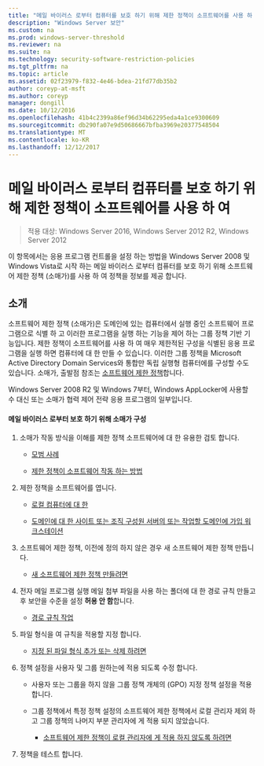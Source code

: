 ```yaml
---
title: "메일 바이러스 로부터 컴퓨터를 보호 하기 위해 제한 정책이 소프트웨어를 사용 하 여"
description: "Windows Server 보안"
ms.custom: na
ms.prod: windows-server-threshold
ms.reviewer: na
ms.suite: na
ms.technology: security-software-restriction-policies
ms.tgt_pltfrm: na
ms.topic: article
ms.assetid: 02f23979-f832-4e46-bdea-21fd77db35b2
author: coreyp-at-msft
ms.author: coreyp
manager: dongill
ms.date: 10/12/2016
ms.openlocfilehash: 41b4c2399a86ef96d34b62295eda4a1ce9300609
ms.sourcegitcommit: db290fa07e9d50686667bfba3969e20377548504
ms.translationtype: MT
ms.contentlocale: ko-KR
ms.lasthandoff: 12/12/2017
---
```

# <a name="use-software-restriction-policies-to-help-protect-your-computer-against-an-email-virus"></a>메일 바이러스 로부터 컴퓨터를 보호 하기 위해 제한 정책이 소프트웨어를 사용 하 여

>적용 대상: Windows Server 2016, Windows Server 2012 R2, Windows Server 2012

이 항목에서는 응용 프로그램 컨트롤을 설정 하는 방법을 Windows Server 2008 및 Windows Vista로 시작 하는 메일 바이러스 로부터 컴퓨터를 보호 하기 위해 소프트웨어 제한 정책 (소매가)를 사용 하 여 정책을 정보를 제공 합니다.

## <a name="introduction"></a>소개
소프트웨어 제한 정책 (소매가)은 도메인에 있는 컴퓨터에서 실행 중인 소프트웨어 프로그램으로 식별 하 고 이러한 프로그램을 실행 하는 기능을 제어 하는 그룹 정책 기반 기능입니다. 제한 정책이 소프트웨어를 사용 하 여 매우 제한적된 구성을 식별된 응용 프로그램을 실행 하면 컴퓨터에 대 한 만들 수 있습니다. 이러한 그룹 정책을 Microsoft Active Directory Domain Services와 통합만 독립 실행형 컴퓨터에를 구성할 수도 있습니다. 소매가, 출발점 참조는 [소프트웨어 제한 정책](software-restriction-policies.md)합니다.

Windows Server 2008 R2 및 Windows 7부터, Windows AppLocker에 사용할 수 대신 또는 소매가 협력 제어 전략 응용 프로그램의 일부입니다. 

#### <a name="configure-srp-to-help-protect-against-an-e-mail-virus"></a>메일 바이러스 로부터 보호 하기 위해 소매가 구성

1.  소매가 작동 방식을 이해를 제한 정책 소프트웨어에 대 한 유용한 검토 합니다.

    -   [모범 사례](software-restriction-policies-technical-overview.md#BKMK_Best_Practices)

    -   [제한 정책이 소프트웨어 작동 하는 방법](https://technet.microsoft.com/library/cc786941(v=WS.10).aspx)

2.  제한 정책을 소프트웨어를 엽니다.

    -   [로컬 컴퓨터에 대 한](administer-software-restriction-policies.md#BKMK_1)

    -   [도메인에 대 한 사이트 또는 조직 구성원 서버의 또는 작업할 도메인에 가입 워크스테이션](administer-software-restriction-policies.md#BKMK_2)

3.  소프트웨어 제한 정책, 이전에 정의 하지 않은 경우 새 소프트웨어 제한 정책 만듭니다.

    -   [새 소프트웨어 제한 정책 만들려면](administer-software-restriction-policies.md#BKMK_Create_SRP)

4.  전자 메일 프로그램 실행 메일 첨부 파일을 사용 하는 폴더에 대 한 경로 규칙 만들고 후 보안을 수준을 설정 **허용 안 함**합니다.

    -   [경로 규칙 작업](work-with-software-restriction-policies-rules.md#BKMK_Path_Rules)

5.  파일 형식을 여 규칙을 적용할 지정 합니다.

    -   [지정 된 파일 형식 추가 또는 삭제 하려면](administer-software-restriction-policies.md#BKMK_Add_Del)

6.  정책 설정을 사용자 및 그룹 원하는에 적용 되도록 수정 합니다.

    -   사용자 또는 그룹을 하지 않을 그룹 정책 개체의 (GPO) 지정 정책 설정을 적용 합니다.

    -   그룹 정책에서 특정 정책 설정의 소프트웨어 제한 정책에서 로컬 관리자 제외 하 고 그룹 정책의 나머지 부분 관리자에 게 적용 되지 않았습니다.

        -   [소프트웨어 제한 정책이 로컬 관리자에 게 적용 하지 않도록 하려면](administer-software-restriction-policies.md#BKMK_Prevent_Admin)

7.  정책을 테스트 합니다.


